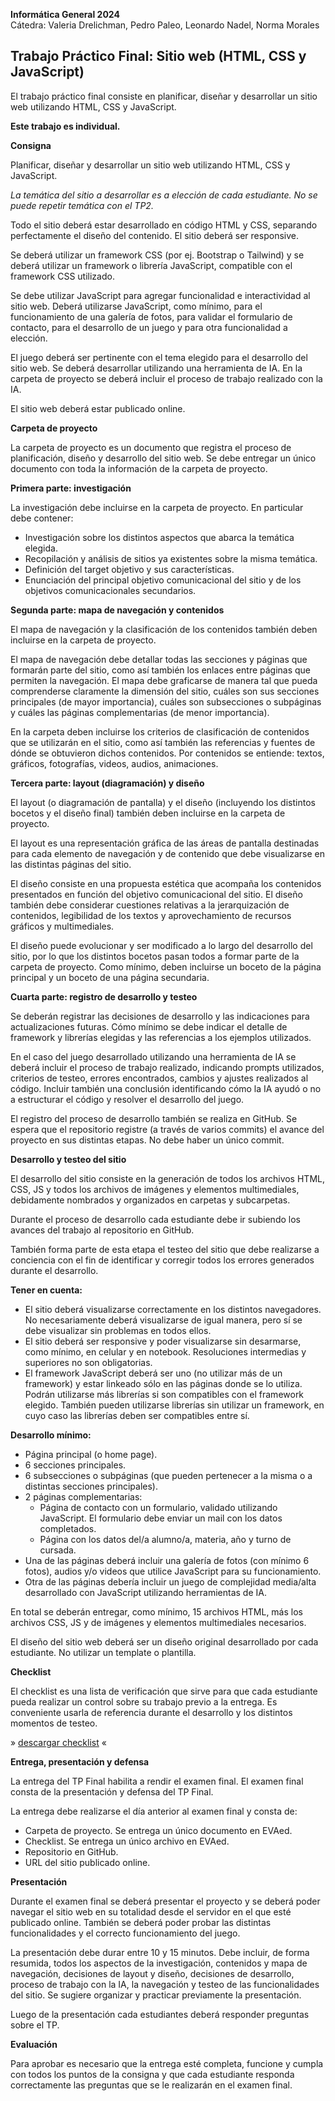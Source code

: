 **Informática General 2024**  
Cátedra: Valeria Drelichman, Pedro Paleo, Leonardo Nadel, Norma Morales

## **Trabajo Práctico Final:** Sitio web (HTML, CSS y JavaScript)

El trabajo práctico final consiste en planificar, diseñar y desarrollar un sitio web utilizando HTML, CSS y JavaScript.

**Este trabajo es individual.**

**Consigna**

Planificar, diseñar y desarrollar un sitio web utilizando HTML, CSS y JavaScript.

*La temática del sitio a desarrollar es a elección de cada estudiante. No se puede repetir temática con el TP2.* 

Todo el sitio deberá estar desarrollado en código HTML y CSS, separando perfectamente el diseño del contenido. El sitio deberá ser responsive.

Se deberá utilizar un framework CSS (por ej. Bootstrap o Tailwind) y se deberá utilizar un framework o librería JavaScript, compatible con el framework CSS utilizado.

Se debe utilizar JavaScript para agregar funcionalidad e interactividad al sitio web. Deberá utilizarse JavaScript, como mínimo, para el funcionamiento de una galería de fotos, para validar el formulario de contacto, para el desarrollo de un juego y para otra funcionalidad a elección. 

El juego deberá ser pertinente con el tema elegido para el desarrollo del sitio web. Se deberá desarrollar utilizando una herramienta de IA. En la carpeta de proyecto se deberá incluir el proceso de trabajo realizado con la IA.

El sitio web deberá estar publicado online.

**Carpeta de proyecto**

La carpeta de proyecto es un documento que registra el proceso de planificación, diseño y desarrollo del sitio web. Se debe entregar un único documento con toda la información de la carpeta de proyecto. 

**Primera parte: investigación**  
   
La investigación debe incluirse en la carpeta de proyecto. En particular debe contener:

* Investigación sobre los distintos aspectos que abarca la temática elegida.  
* Recopilación y análisis de sitios ya existentes sobre la misma temática.  
* Definición del target objetivo y sus características.  
* Enunciación del principal objetivo comunicacional del sitio y de los objetivos comunicacionales secundarios.

   
**Segunda parte: mapa de navegación y contenidos**  
   
El mapa de navegación y la clasificación de los contenidos también deben incluirse en la carpeta de proyecto.  
   
El mapa de navegación debe detallar todas las secciones y páginas que formarán parte del sitio, como así también los enlaces entre páginas que permiten la navegación. El mapa debe graficarse de manera tal que pueda comprenderse claramente la dimensión del sitio, cuáles son sus secciones principales (de mayor importancia), cuáles son subsecciones o subpáginas y cuáles las páginas complementarias (de menor importancia).  
   
En la carpeta deben incluirse los criterios de clasificación de contenidos que se utilizarán en el sitio, como así también las referencias y fuentes de dónde se obtuvieron dichos contenidos. Por contenidos se entiende: textos, gráficos, fotografías, videos, audios, animaciones.  
   
**Tercera parte: layout (diagramación) y diseño**  
   
El layout (o diagramación de pantalla) y el diseño (incluyendo los distintos bocetos y el diseño final) también deben incluirse en la carpeta de proyecto.  
   
El layout es una representación gráfica de las áreas de pantalla destinadas para cada elemento de navegación y de contenido que debe visualizarse en las distintas páginas del sitio.  
   
El diseño consiste en una propuesta estética que acompaña los contenidos presentados en función del objetivo comunicacional del sitio. El diseño también debe considerar cuestiones relativas a la jerarquización de contenidos, legibilidad de los textos y aprovechamiento de recursos gráficos y multimediales.  
   
El diseño puede evolucionar y ser modificado a lo largo del desarrollo del sitio, por lo que los distintos bocetos pasan todos a formar parte de la carpeta de proyecto. Como mínimo, deben incluirse un boceto de la página principal y un boceto de una página secundaria.

**Cuarta parte: registro de desarrollo y testeo**

Se deberán registrar las decisiones de desarrollo y las indicaciones para actualizaciones futuras. Cómo mínimo se debe indicar el detalle de framework y librerías elegidas y las referencias a los ejemplos utilizados. 

En el caso del juego desarrollado utilizando una herramienta de IA se deberá incluir el proceso de trabajo realizado, indicando prompts utilizados, criterios de testeo, errores encontrados, cambios y ajustes realizados al código. Incluir también una conclusión identificando cómo la IA ayudó o no a estructurar el código y resolver el desarrollo del juego.

El registro del proceso de desarrollo también se realiza en GitHub. Se espera que el repositorio registre (a través de varios commits) el avance del proyecto en sus distintas etapas. No debe haber un único commit.  
   
   
**Desarrollo y testeo del sitio**  
   
El desarrollo del sitio consiste en la generación de todos los archivos HTML, CSS, JS y todos los archivos de imágenes y elementos multimediales, debidamente nombrados y organizados en carpetas y subcarpetas.

Durante el proceso de desarrollo cada estudiante debe ir subiendo los avances del trabajo al repositorio en GitHub.  
   
También forma parte de esta etapa el testeo del sitio que debe realizarse a conciencia con el fin de identificar y corregir todos los errores generados durante el desarrollo.  
   
**Tener en cuenta:**

* El sitio deberá visualizarse correctamente en los distintos navegadores. No necesariamente deberá visualizarse de igual manera, pero sí se debe visualizar sin problemas en todos ellos.  
* El sitio deberá ser responsive y poder visualizarse sin desarmarse, como mínimo, en celular y en notebook. Resoluciones intermedias y superiores no son obligatorias.  
* El framework JavaScript deberá ser uno (no utilizar más de un framework) y estar linkeado sólo en las páginas donde se lo utiliza. Podrán utilizarse más librerías si son compatibles con el framework elegido. También pueden utilizarse librerías sin utilizar un framework, en cuyo caso las librerías deben ser compatibles entre sí.

**Desarrollo mínimo:**

* Página principal (o home page).  
* 6 secciones principales.  
* 6 subsecciones o subpáginas (que pueden pertenecer a la misma o a distintas secciones principales).  
* 2 páginas complementarias:  
  * Página de contacto con un formulario, validado utilizando JavaScript. El formulario debe enviar un mail con los datos completados.   
  * Página con los datos del/a alumno/a, materia, año y turno de cursada.  
* Una de las páginas deberá incluir una galería de fotos (con mínimo 6 fotos), audios y/o videos que utilice JavaScript para su funcionamiento.  
* Otra de las páginas debería incluir un juego de complejidad media/alta desarrollado con JavaScript utilizando herramientas de IA. 

En total se deberán entregar, como mínimo, 15 archivos HTML, más los archivos CSS, JS y de imágenes y elementos multimediales necesarios. 

El diseño del sitio web deberá ser un diseño original desarrollado por cada estudiante. No utilizar un template o plantilla.

**Checklist**

El checklist es una lista de verificación que sirve para que cada estudiante pueda realizar un control sobre su trabajo previo a la entrega. Es conveniente usarla de referencia durante el desarrollo y los distintos momentos de testeo. 

» [descargar checklist](https://drive.google.com/file/d/1jFcWiRPJ9I6wW2yBvlp8yhemSiN6WLmE/view?usp=sharing) «

**Entrega, presentación y defensa**

La entrega del TP Final habilita a rendir el examen final. El examen final consta de la presentación y defensa del TP Final.

La entrega debe realizarse el día anterior al examen final y consta de:

* Carpeta de proyecto. Se entrega un único documento en EVAed.  
* Checklist. Se entrega un único archivo en EVAed.  
* Repositorio en GitHub.   
* URL del sitio publicado online. 

**Presentación**

Durante el examen final se deberá presentar el proyecto y se deberá poder navegar el sitio web en su totalidad desde el servidor en el que esté publicado online. También se deberá poder probar las distintas funcionalidades y el correcto funcionamiento del juego.

La presentación debe durar entre 10 y 15 minutos. Debe incluir, de forma resumida, todos los aspectos de la investigación, contenidos y mapa de navegación, decisiones de layout y diseño, decisiones de desarrollo, proceso de trabajo con la IA, la navegación y testeo de las funcionalidades del sitio. Se sugiere organizar y practicar previamente la presentación. 

Luego de la presentación cada estudiantes deberá responder preguntas sobre el TP. 

**Evaluación** 

Para aprobar es necesario que la entrega esté completa, funcione y cumpla con todos los puntos de la consigna y que cada estudiante responda correctamente las preguntas que se le realizarán en el examen final. 

